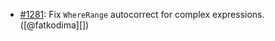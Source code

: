 * [#1281](https://github.com/rubocop/rubocop-rails/issues/1281): Fix `WhereRange` autocorrect for complex expressions. ([@fatkodima][])
